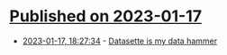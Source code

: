 # [Published on 2023-01-17](index.md)

* [2023-01-17, 18:27:34](https://news.ycombinator.com/item?id=34416467) - [Datasette is my data hammer](https://www.jeremiak.com/blog/datasette-the-data-hammer/)
